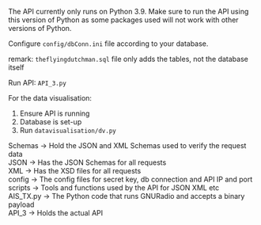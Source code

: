 The API currently only runs on Python 3.9. Make sure to run the API using this version of Python as some packages used will not work with other versions of Python.  

Configure `config/dbConn.ini` file according to your database. 

remark: `theflyingdutchman.sql` file only adds the tables, not the database itself



Run API: `API_3.py`



For the data visualisation:

1. Ensure API is running
2. Database is set-up
3. Run `datavisualisation/dv.py`



Schemas -> Hold the JSON and XML Schemas used to verify the request data  
    JSON -> Has the JSON Schemas for all requests  
    XML -> Has the XSD files for all requests  
config -> The config files for secret key, db connection and API IP and port  
scripts -> Tools and functions used by the API for JSON XML etc  
AIS_TX.py -> The Python code that runs GNURadio and accepts a binary payload  
API_3 -> Holds the actual API 
